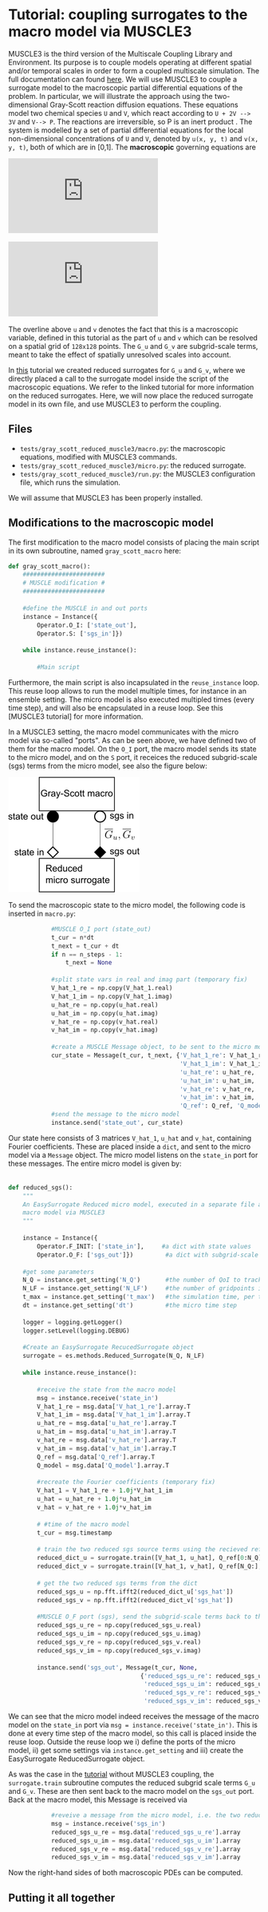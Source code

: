 # Tutorial: coupling surrogates to the macro model via MUSCLE3

MUSCLE3 is the third version of the Multiscale Coupling Library and Environment. Its purpose is to couple models operating at different spatial and/or temporal scales in order to form a coupled multiscale simulation. The full documentation can found [here](https://muscle3.readthedocs.io/en/latest/index.html). We will use MUSCLE3 to couple a surrogate model to the macroscopic partial differential equations of the problem. In particular, we will illustrate the approach using the two-dimensional Gray-Scott reaction diffusion equations. These equations model two chemical species `U` and `V`, which react according to `U + 2V --> 3V` and `V--> P`. The reactions are irreversible, so P is an inert product . The system is modelled by a set of partial differential equations for the local non-dimensional concentrations of `U` and `V`, denoted by `u(x, y, t)` and `v(x, y, t)`, both of which are in [0,1]. The **macroscopic** governing equations are

![equation](https://latex.codecogs.com/gif.latex?%5Cfrac%7B%5Cpartial%20%5Cbar%7Bu%7D%7D%7B%5Cpartial%20t%7D%20%3D%20D_u%5Cnabla%5E2%5Cbar%7Bu%7D%20-%20%5Cbar%7Bu%7D%5Cbar%7Bv%7D%5E2%20&plus;%20f%20%5Cleft%281%20-%20%5Cbar%7Bu%7D%5Cright%29%20&plus;%20%5Coverline%7BG_u%28u%2C%20v%29%7D%2C)

![equation](https://latex.codecogs.com/gif.latex?%5Cfrac%7B%5Cpartial%20%5Cbar%7Bv%7D%7D%7B%5Cpartial%20t%7D%20%3D%20D_v%5Cnabla%5E2%5Cbar%7Bv%7D%20&plus;%20%5Cbar%7Bu%7D%5Cbar%7Bv%7D%5E2%20-%20%5Cleft%28f%20&plus;%20k%5Cright%29%5Cbar%7Bv%7D%20&plus;%20%5Coverline%7BG_v%28u%2Cv%29%7D.)

The overline above `u` and `v` denotes the fact that this is a macroscopic variable, defined in this tutorial as the part of `u` and `v` which can be resolved on a spatial grid of `128x128` points. The `G_u` and `G_v` are subgrid-scale terms, meant to take the effect of spatially unresolved scales into account. 

In [this](https://github.com/wedeling/EasySurrogate/edit/master/tutorials/gray_scott/Gray_Scott.md) tutorial we created reduced surrogates for `G_u` and `G_v`, where we directly placed a call to the surrogate model inside the script of the macroscopic equations. We refer to the linked tutorial for more information on the reduced surrogates. Here, we will now place the reduced surrogate model in its own file, and use MUSCLE3 to perform the coupling.

## Files

+ `tests/gray_scott_reduced_muscle3/macro.py`: the macroscopic equations, modified with MUSCLE3 commands.
+ `tests/gray_scott_reduced_muscle3/micro.py`: the reduced surrogate.
+ `tests/gray_scott_reduced_muscle3/run.py`: the MUSCLE3 configuration file, which runs the simulation.

We will assume that MUSCLE3 has been properly installed.

## Modifications to the macroscopic model

The first modification to the macro model consists of placing the main script in its own subroutine, named `gray_scott_macro` here:

```python 
def gray_scott_macro():
    #######################
    # MUSCLE modification #
    #######################
    
    #define the MUSCLE in and out ports
    instance = Instance({
        Operator.O_I: ['state_out'],
        Operator.S: ['sgs_in']})
    
    while instance.reuse_instance():
        
        #Main script
```

Furthermore, the main script is also incapsulated in the `reuse_instance` loop. This reuse loop allows to run the model multiple times, for instance in an ensemble setting. The micro model is also executed multipled times (every time step), and will also be encapsulated in a reuse loop. See this [MUSCLE3 tutorial] for more information. 

In a MUSCLE3 setting, the macro model communicates with the micro model via so-called "ports". As can be seen above, we have defined two of them for the macro model. On the `O_I` port, the macro model sends its state to the micro model, and on the `S` port, it receices the reduced subgrid-scale (sgs) terms from the micro model, see also the figure below:

![alt text](gray_scott_coupling.png)

To send the macroscopic state to the micro model, the following code is inserted in `macro.py`:

```python
            #MUSCLE O_I port (state_out)
            t_cur = n*dt
            t_next = t_cur + dt
            if n == n_steps - 1:
                t_next = None
            
            #split state vars in real and imag part (temporary fix)
            V_hat_1_re = np.copy(V_hat_1.real)
            V_hat_1_im = np.copy(V_hat_1.imag)
            u_hat_re = np.copy(u_hat.real)
            u_hat_im = np.copy(u_hat.imag)
            v_hat_re = np.copy(v_hat.real)
            v_hat_im = np.copy(v_hat.imag)
                        
            #create a MUSCLE Message object, to be sent to the micro model
            cur_state = Message(t_cur, t_next, {'V_hat_1_re': V_hat_1_re, 
                                                'V_hat_1_im': V_hat_1_im, 
                                                'u_hat_re': u_hat_re,
                                                'u_hat_im': u_hat_im,                                                
                                                'v_hat_re': v_hat_re,
                                                'v_hat_im': v_hat_im,                                               
                                                'Q_ref': Q_ref, 'Q_model': Q_HF})
            #send the message to the micro model
            instance.send('state_out', cur_state)
```

Our state here consists of 3 matrices `V_hat_1`, `u_hat` and `v_hat`, containing Fourier coefficients. These are placed inside a `dict`, and sent to the micro model via a `Message` object. The micro model listens on the `state_in` port for these messages. The entire micro model is given by:

```python

def reduced_sgs():
    """
    An EasySurrogate Reduced micro model, executed in a separate file and linked to the
    macro model via MUSCLE3
    """
   
    instance = Instance({
        Operator.F_INIT: ['state_in'],     #a dict with state values  
        Operator.O_F: ['sgs_out']})         #a dict with subgrid-scale terms

    #get some parameters
    N_Q = instance.get_setting('N_Q')       #the number of QoI to track, per PDE
    N_LF = instance.get_setting('N_LF')     #the number of gridpoints in 1 dimension
    t_max = instance.get_setting('t_max')   #the simulation time, per time-step of macro   
    dt = instance.get_setting('dt')         #the micro time step

    logger = logging.getLogger()
    logger.setLevel(logging.DEBUG)

    #Create an EasySurrogate RecucedSurrogate object
    surrogate = es.methods.Reduced_Surrogate(N_Q, N_LF)

    while instance.reuse_instance():

        #receive the state from the macro model
        msg = instance.receive('state_in')
        V_hat_1_re = msg.data['V_hat_1_re'].array.T
        V_hat_1_im = msg.data['V_hat_1_im'].array.T
        u_hat_re = msg.data['u_hat_re'].array.T
        u_hat_im = msg.data['u_hat_im'].array.T
        v_hat_re = msg.data['v_hat_re'].array.T
        v_hat_im = msg.data['v_hat_im'].array.T
        Q_ref = msg.data['Q_ref'].array.T
        Q_model = msg.data['Q_model'].array.T

        #recreate the Fourier coefficients (temporary fix)
        V_hat_1 = V_hat_1_re + 1.0j*V_hat_1_im
        u_hat = u_hat_re + 1.0j*u_hat_im
        v_hat = v_hat_re + 1.0j*v_hat_im

        # #time of the macro model
        t_cur = msg.timestamp
        
        # train the two reduced sgs source terms using the recieved reference data Q_ref
        reduced_dict_u = surrogate.train([V_hat_1, u_hat], Q_ref[0:N_Q], Q_model[0:N_Q])
        reduced_dict_v = surrogate.train([V_hat_1, v_hat], Q_ref[N_Q:], Q_model[N_Q:])

        # get the two reduced sgs terms from the dict
        reduced_sgs_u = np.fft.ifft2(reduced_dict_u['sgs_hat'])
        reduced_sgs_v = np.fft.ifft2(reduced_dict_v['sgs_hat'])

        #MUSCLE O_F port (sgs), send the subgrid-scale terms back to the macro model
        reduced_sgs_u_re = np.copy(reduced_sgs_u.real)
        reduced_sgs_u_im = np.copy(reduced_sgs_u.imag)
        reduced_sgs_v_re = np.copy(reduced_sgs_v.real)
        reduced_sgs_v_im = np.copy(reduced_sgs_v.imag)

        instance.send('sgs_out', Message(t_cur, None, 
                                     {'reduced_sgs_u_re': reduced_sgs_u_re, 
                                      'reduced_sgs_u_im': reduced_sgs_u_im,
                                      'reduced_sgs_v_re': reduced_sgs_v_re,
                                      'reduced_sgs_v_im': reduced_sgs_v_im}))
```

We can see that the micro model indeed receives the message of the macro model on the `state_in` port via `msg = instance.receive('state_in')`. This is done at every time step of the macro model, so this call is placed inside the reuse loop. Outside the reuse loop we i) define the ports of the micro model, ii) get some settings via `instance.get_setting` and iii) create the EasySurrogate ReducedSurrogate object.

As was the case in the [tutorial](https://github.com/wedeling/EasySurrogate/edit/master/tutorials/gray_scott/Gray_Scott.md) without MUSCLE3 coupling, the `surrogate.train` subroutine computes the reduced subgrid scale terms `G_u` and `G_v`. These are then sent back to the macro model on the `sgs_out` port. Back at the macro model, this Message is received via

```python
            #reveive a message from the micro model, i.e. the two reduced subgrid-scale terms
            msg = instance.receive('sgs_in')
            reduced_sgs_u_re = msg.data['reduced_sgs_u_re'].array
            reduced_sgs_u_im = msg.data['reduced_sgs_u_im'].array
            reduced_sgs_v_re = msg.data['reduced_sgs_v_re'].array
            reduced_sgs_v_im = msg.data['reduced_sgs_v_im'].array
```

Now the right-hand sides of both macroscopic PDEs can be computed.

## Putting it all together

